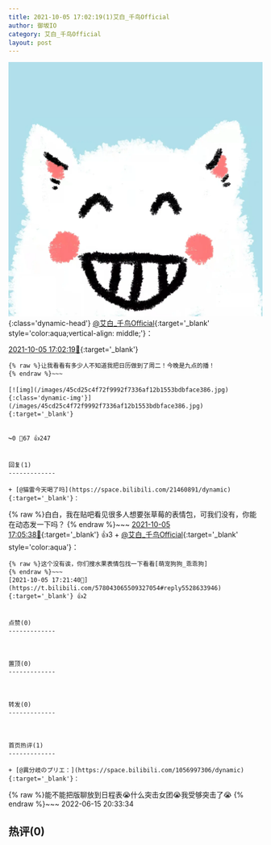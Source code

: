 ```yaml
---
title: 2021-10-05 17:02:19(1)艾白_千鸟Official
author: 御坂IO
category: 艾白_千鸟Official
layout: post
---
```


![img](/images/9ae8b9445fd0665cc014d9080156a45271be73c6.jpg){:class='dynamic-head'}
[@艾白_千鸟Official](https://space.bilibili.com/334537711/dynamic){:target='_blank' style='color:aqua;vertical-align: middle;'}：

[2021-10-05 17:02:19🔗](https://t.bilibili.com/578043065509327054){:target='_blank'}

~~~
{% raw %}让我看看有多少人不知道我把日历做到了周二！今晚是九点的播！
{% endraw %}~~~

[![img](/images/45cd25c4f72f9992f7336af12b1553bdbface386.jpg){:class='dynamic-img'}](/images/45cd25c4f72f9992f7336af12b1553bdbface386.jpg){:target='_blank'}


↪️0 💬67 👍247


回复(1)
-------------

+ [@猫雷今天喝了吗](https://space.bilibili.com/21460891/dynamic){:target='_blank'}：
~~~
{% raw %}白白，我在贴吧看见很多人想要张草莓的表情包，可我们没有，你能在动态发一下吗？
{% endraw %}~~~
[2021-10-05 17:05:38🔗](https://t.bilibili.com/578043065509327054#reply5528526349){:target='_blank'} 👍3
    + [@艾白_千鸟Official](https://space.bilibili.com/334537711/dynamic){:target='_blank' style='color:aqua'}：
~~~
{% raw %}这个没有诶，你们搜水果表情包找一下看看[萌宠狗狗_乖乖狗]
{% endraw %}~~~
[2021-10-05 17:21:40🔗](https://t.bilibili.com/578043065509327054#reply5528633946){:target='_blank'} 👍2


点赞(0)
-------------



置顶(0)
-------------



转发(0)
-------------



首页热评(1)
-------------

+ [@異分岐のプリエ：](https://space.bilibili.com/1056997306/dynamic){:target='_blank'}：
~~~
{% raw %}能不能把版聊放到日程表😭什么突击女团😭我受够突击了😭
{% endraw %}~~~
2022-06-15 20:33:34


热评(0)
-------------



